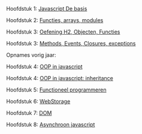 Hoofdstuk  1: [Javascript De basis](https://hogent.sharepoint.com/:v:/s/Studenten-CURPBATIN1811102024-WebDevelopmentIITIGent-TIAalst/EVneoiIH9CBBvh5m52uv2pgBu97Hh4Zqr1ASQaIEDpUesA?e=As8eCq&nav=eyJyZWZlcnJhbEluZm8iOnsicmVmZXJyYWxBcHAiOiJTdHJlYW1XZWJBcHAiLCJyZWZlcnJhbFZpZXciOiJTaGFyZURpYWxvZy1MaW5rIiwicmVmZXJyYWxBcHBQbGF0Zm9ybSI6IldlYiIsInJlZmVycmFsTW9kZSI6InZpZXcifX0%3D)

Hoofdstuk 2: [Functies, arrays, modules](https://hogent.sharepoint.com/:v:/s/Studenten-CURPBATIN1811102024-WebDevelopmentIITIGent-TIAalst/EbaYWTP0w0lEsjcJ2yLz4ysBMYr1XoT4Iw9DrRuVHa-khw?e=X0vIbG&nav=eyJyZWZlcnJhbEluZm8iOnsicmVmZXJyYWxBcHAiOiJTdHJlYW1XZWJBcHAiLCJyZWZlcnJhbFZpZXciOiJTaGFyZURpYWxvZy1MaW5rIiwicmVmZXJyYWxBcHBQbGF0Zm9ybSI6IldlYiIsInJlZmVycmFsTW9kZSI6InZpZXcifX0%3D)

Hoofdstuk 3: [Oefening H2, Objecten, Functies](https://hogent.sharepoint.com/:v:/s/Studenten-CURPBATIN1811102024-WebDevelopmentIITIGent-TIAalst/EQDzWAdIUR5Ct14jpbdYWSMBg6Bh7so101-PdxBeW66OSg?e=RveDJn&nav=eyJyZWZlcnJhbEluZm8iOnsicmVmZXJyYWxBcHAiOiJTdHJlYW1XZWJBcHAiLCJyZWZlcnJhbFZpZXciOiJTaGFyZURpYWxvZy1MaW5rIiwicmVmZXJyYWxBcHBQbGF0Zm9ybSI6IldlYiIsInJlZmVycmFsTW9kZSI6InZpZXcifX0%3D)

Hoofdstuk 3: [Methods, Events, Closures, exceptions](https://hogent.sharepoint.com/:v:/s/Studenten-CURPBATIN1811102024-WebDevelopmentIITIGent-TIAalst/EcnRtYXjdBFHuINJiSb8isIBMoHOub7jfcAZHzjk-BPx2w?e=KAOmme&nav=eyJyZWZlcnJhbEluZm8iOnsicmVmZXJyYWxBcHAiOiJTdHJlYW1XZWJBcHAiLCJyZWZlcnJhbFZpZXciOiJTaGFyZURpYWxvZy1MaW5rIiwicmVmZXJyYWxBcHBQbGF0Zm9ybSI6IldlYiIsInJlZmVycmFsTW9kZSI6InZpZXcifX0%3D)

Opnames vorig jaar: 



Hoofdstuk 4: [OOP in javascript](https://hogent.sharepoint.com/:v:/s/WebDevelopmentIIVC/EeWDF-gnglRHhjK_Uq5xEA4BU2kY-WUqgkNendkBBzoK0w?e=mY5W0D&nav=eyJyZWZlcnJhbEluZm8iOnsicmVmZXJyYWxBcHAiOiJTdHJlYW1XZWJBcHAiLCJyZWZlcnJhbFZpZXciOiJTaGFyZURpYWxvZy1MaW5rIiwicmVmZXJyYWxBcHBQbGF0Zm9ybSI6IldlYiIsInJlZmVycmFsTW9kZSI6InZpZXcifX0%3D)

Hoofdstuk 4: [OOP in javascript: inheritance](https://hogent.sharepoint.com/:v:/s/WebDevelopmentIIVC/EQdqyYUOsxdJl1ospOmsYjsBdeCmBVY23c1m6PO5RCRGIQ?e=DvVZcS&nav=eyJyZWZlcnJhbEluZm8iOnsicmVmZXJyYWxBcHAiOiJTdHJlYW1XZWJBcHAiLCJyZWZlcnJhbFZpZXciOiJTaGFyZURpYWxvZy1MaW5rIiwicmVmZXJyYWxBcHBQbGF0Zm9ybSI6IldlYiIsInJlZmVycmFsTW9kZSI6InZpZXcifX0%3D)

Hoofdstuk 5: [Functioneel programmeren](https://hogent.sharepoint.com/:v:/s/WebDevelopmentIIVC/EZ9LfxOPl5BNjqxOSKpznTUBB22yiuuwgK8v2DdwUCBPZw?e=YudOrB&nav=eyJyZWZlcnJhbEluZm8iOnsicmVmZXJyYWxBcHAiOiJTdHJlYW1XZWJBcHAiLCJyZWZlcnJhbFZpZXciOiJTaGFyZURpYWxvZy1MaW5rIiwicmVmZXJyYWxBcHBQbGF0Zm9ybSI6IldlYiIsInJlZmVycmFsTW9kZSI6InZpZXcifX0%3D)

Hoofdstuk 6: [WebStorage](https://hogent.sharepoint.com/:v:/s/WebDevelopmentIIVC/EZQ_Dn4ZmHNLq-HDVHfcFX0Batln3Z8KJTnU9jcRFKv5KA?e=0A88T3&nav=eyJyZWZlcnJhbEluZm8iOnsicmVmZXJyYWxBcHAiOiJTdHJlYW1XZWJBcHAiLCJyZWZlcnJhbFZpZXciOiJTaGFyZURpYWxvZy1MaW5rIiwicmVmZXJyYWxBcHBQbGF0Zm9ybSI6IldlYiIsInJlZmVycmFsTW9kZSI6InZpZXcifX0%3D)

Hoofdstuk 7: [DOM](https://hogent.sharepoint.com/:v:/s/WebDevelopmentIIVC/EfR0qfoTvstPli_TZxlwdhoBioEqQ3pEn38d6B1CcOAiDw?e=zCCDZY)

Hoofdstuk 8: [Asynchroon javascript](https://hogent.sharepoint.com/:v:/s/WebDevelopmentIIVC/Ef-nq2ezwbxInzQe-KG-j54BOSFciKVA1xESGFInLNMc1Q?e=oG3xsa&nav=eyJyZWZlcnJhbEluZm8iOnsicmVmZXJyYWxBcHAiOiJTdHJlYW1XZWJBcHAiLCJyZWZlcnJhbFZpZXciOiJTaGFyZURpYWxvZy1MaW5rIiwicmVmZXJyYWxBcHBQbGF0Zm9ybSI6IldlYiIsInJlZmVycmFsTW9kZSI6InZpZXcifX0%3D)
